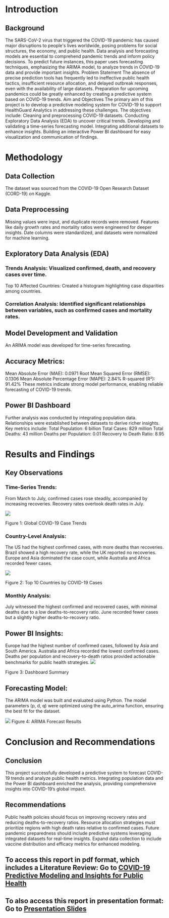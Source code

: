 # Introduction

## Background
The SARS-CoV-2 virus that triggered the COVID-19 pandemic has caused major disruptions to people's lives worldwide, posing problems for social structures, the economy, and public health. Data analysis and forecasting models are essential to comprehend pandemic trends and inform policy decisions. To predict future instances, this paper uses forecasting techniques, emphasizing the ARIMA model, to analyze trends in COVID-19 data and provide important insights.
Problem Statement
The absence of precise prediction tools has frequently led to ineffective public health tactics, insufficient resource allocation, and delayed outbreak responses, even with the availability of large datasets. Preparation for upcoming pandemics could be greatly enhanced by creating a predictive system based on COVID-19 trends.
Aim and Objectives
The primary aim of this project is to develop a predictive modeling system for COVID-19 to support HealthGuard Analytics in addressing these challenges. The objectives include:
Cleaning and preprocessing COVID-19 datasets.
Conducting Exploratory Data Analysis (EDA) to uncover critical trends.
Developing and validating a time-series forecasting model.
Integrating additional datasets to enhance insights.
Building an interactive Power BI dashboard for easy visualization and communication of findings.


# Methodology

## Data Collection
The dataset was sourced from the COVID-19 Open Research Dataset (CORD-19) on Kaggle.

## Data Preprocessing
Missing values were input, and duplicate records were removed.
Features like daily growth rates and mortality ratios were engineered for deeper insights.
Date columns were standardized, and datasets were normalized for machine learning.

## Exploratory Data Analysis (EDA)

### Trends Analysis: Visualized confirmed, death, and recovery cases over time.
Top 10 Affected Countries: Created a histogram highlighting case disparities among countries.

### Correlation Analysis: Identified significant relationships between variables, such as confirmed cases and mortality rates.

## Model Development and Validation
An ARIMA model was developed for time-series forecasting.

## Accuracy Metrics:
Mean Absolute Error (MAE): 0.0971
Root Mean Squared Error (RMSE): 0.1306
Mean Absolute Percentage Error (MAPE): 2.84%
R-squared (R²): 91.42%
These metrics indicate strong model performance, enabling reliable forecasting of COVID-19 trends.


## Power BI Dashboard
Further analysis was conducted by integrating population data. Relationships were established between datasets to derive richer insights. Key metrics include:
Total Population: 6 billion
Total Cases: 829 million
Total Deaths: 43 million
Deaths per Population: 0.01
Recovery to Death Ratio: 8.95


# Results and Findings
## Key Observations
### Time-Series Trends:
From March to July, confirmed cases rose steadily, accompanied by increasing recoveries.
Recovery rates overtook death rates in July.

![](https://github.com/omolola-A/COVID-19-Predictive-Modeling-and-Insights-/blob/main/Monthly%20Trends.png)

Figure 1: Global COVID-19 Case Trends

### Country-Level Analysis:
The US had the highest confirmed cases, with more deaths than recoveries.
Brazil showed a high recovery rate, while the UK reported no recoveries.
Europe and Asia dominated the case count, while Australia and Africa recorded fewer cases.

![](https://github.com/omolola-A/COVID-19-Predictive-Modeling-and-Insights-/blob/main/Top%2010%20Countries%20with%20cases%20of%20COVID-19.png)

Figure 2: Top 10 Countries by COVID-19 Cases

### Monthly Analysis:
July witnessed the highest confirmed and recovered cases, with minimal deaths due to a low deaths-to-recovery ratio.
June recorded fewer cases but a slightly higher deaths-to-recovery ratio.

## Power BI Insights:
Europe had the highest number of confirmed cases, followed by Asia and South America.
Australia and Africa recorded the lowest confirmed cases.
Deaths per population and recovery-to-death ratios provided actionable benchmarks for public health strategies.
![](https://github.com/omolola-A/COVID-19-Predictive-Modeling-and-Insights-/blob/main/Dashboard.png)

Figure 3: Dashboard Summary

## Forecasting Model:
The ARIMA model was built and evaluated using Python. The model parameters (p, d, q) were optimized using the auto_arima function, ensuring the best fit for the dataset.

![](https://github.com/omolola-A/COVID-19-Predictive-Modeling-and-Insights-/blob/main/Forecast.png)
Figure 4: ARIMA Forecast Results


# Conclusion and Recommendations

## Conclusion
This project successfully developed a predictive system to forecast COVID-19 trends and analyze public health metrics. Integrating population data and the Power BI dashboard enriched the analysis, providing comprehensive insights into COVID-19’s global impact.

## Recommendations
Public health policies should focus on improving recovery rates and reducing deaths-to-recovery ratios.
Resource allocation strategies must prioritize regions with high death rates relative to confirmed cases.
Future pandemic preparedness should include predictive systems leveraging integrated datasets for real-time insights.
Expand data collection to include vaccine distribution and efficacy metrics for enhanced modeling.

## To access this report in pdf format, which includes a Literature Review: Go to [COVID-19 Predictive Modeling and Insights for Public Health](https://drive.google.com/file/d/1K9r4wHWgmIQR5rfq5ohBUAuyyNbJZS8d/view?usp=drive_link)

## To also access this report in presentation format: Go to [Presentation Slides](https://drive.google.com/file/d/1uYPC9v1-OiYgJKQwWyJlSFDcUKvHZkpN/view?usp=sharing)
